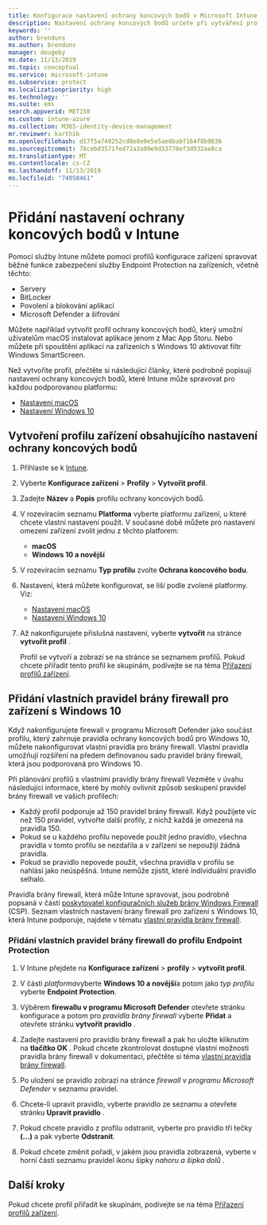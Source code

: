 ```yaml
---
title: Konfigurace nastavení ochrany koncových bodů v Microsoft Intune – Azure | Microsoft Docs
description: Nastavení ochrany koncových bodů určete při vytváření profilu zařízení s macOS nebo Windows 10 v Microsoft Intune.
keywords: ''
author: brenduns
ms.author: brenduns
manager: dougeby
ms.date: 11/13/2019
ms.topic: conceptual
ms.service: microsoft-intune
ms.subservice: protect
ms.localizationpriority: high
ms.technology: ''
ms.suite: ems
search.appverid: MET150
ms.custom: intune-azure
ms.collection: M365-identity-device-management
mr.reviewer: karthib
ms.openlocfilehash: d17f5a749252cd8e0e0e5e5ae8babf164f8b9836
ms.sourcegitcommit: 78cebd3571fed72a3a99e9d33770ef3d932ae8ca
ms.translationtype: MT
ms.contentlocale: cs-CZ
ms.lasthandoff: 11/13/2019
ms.locfileid: "74058461"
---
```

# <a name="add-endpoint-protection-settings-in-intune"></a>Přidání nastavení ochrany koncových bodů v Intune  

Pomocí služby Intune můžete pomocí profilů konfigurace zařízení spravovat běžné funkce zabezpečení služby Endpoint Protection na zařízeních, včetně těchto:  
- Servery   
- BitLocker  
- Povolení a blokování aplikací  
- Microsoft Defender a šifrování  

Můžete například vytvořit profil ochrany koncových bodů, který umožní uživatelům macOS instalovat aplikace jenom z Mac App Storu. Nebo můžete při spouštění aplikací na zařízeních s Windows 10 aktivovat filtr Windows SmartScreen.  

Než vytvoříte profil, přečtěte si následující články, které podrobně popisují nastavení ochrany koncových bodů, které Intune může spravovat pro každou podporovanou platformu:  
   - [Nastavení macOS](endpoint-protection-macos.md)  
   - [Nastavení Windows 10](endpoint-protection-windows-10.md)  

## <a name="create-a-device-profile-containing-endpoint-protection-settings"></a>Vytvoření profilu zařízení obsahujícího nastavení ochrany koncových bodů  

1. Přihlaste se k [Intune](https://go.microsoft.com/fwlink/?linkid=2090973).  
3. Vyberte **Konfigurace zařízení** > **Profily** > **Vytvořit profil**.  
4. Zadejte **Název** a **Popis** profilu ochrany koncových bodů.  
5. V rozevíracím seznamu **Platforma** vyberte platformu zařízení, u které chcete vlastní nastavení použít. V současné době můžete pro nastavení omezení zařízení zvolit jednu z těchto platforem:  
   - **macOS**  
   - **Windows 10 a novější**  
6. V rozevíracím seznamu **Typ profilu** zvolte **Ochrana koncového bodu**.  
7. Nastavení, která můžete konfigurovat, se liší podle zvolené platformy. Viz:  
   - [Nastavení macOS](endpoint-protection-macos.md)  
   - [Nastavení Windows 10](endpoint-protection-windows-10.md)  

8. Až nakonfigurujete příslušná nastavení, vyberte **vytvořit** na stránce **vytvořit profil** .  

   Profil se vytvoří a zobrazí se na stránce se seznamem profilů. Pokud chcete přiřadit tento profil ke skupinám, podívejte se na téma [Přiřazení profilů zařízení](../configuration/device-profile-assign.md).  

## <a name="add-custom-firewall-rules-for-windows-10-devices"></a>Přidání vlastních pravidel brány firewall pro zařízení s Windows 10  

Když nakonfigurujete firewall v programu Microsoft Defender jako součást profilu, který zahrnuje pravidla ochrany koncových bodů pro Windows 10, můžete nakonfigurovat vlastní pravidla pro brány firewall. Vlastní pravidla umožňují rozšíření na předem definovanou sadu pravidel brány firewall, která jsou podporovaná pro Windows 10.  

Při plánování profilů s vlastními pravidly brány firewall Vezměte v úvahu následující informace, které by mohly ovlivnit způsob seskupení pravidel brány firewall ve vašich profilech:  
- Každý profil podporuje až 150 pravidel brány firewall. Když použijete víc než 150 pravidel, vytvořte další profily, z nichž každá je omezená na pravidla 150.  
- Pokud se u každého profilu nepovede použít jedno pravidlo, všechna pravidla v tomto profilu se nezdařila a v zařízení se nepoužijí žádná pravidla.  
- Pokud se pravidlo nepovede použít, všechna pravidla v profilu se nahlásí jako neúspěšná. Intune nemůže zjistit, které individuální pravidlo selhalo.  

Pravidla brány firewall, která může Intune spravovat, jsou podrobně popsaná v části [poskytovatel konfiguračních služeb brány Windows Firewall]( https://docs.microsoft.com/windows/client-management/mdm/firewall-csp) (CSP). Seznam vlastních nastavení brány firewall pro zařízení s Windows 10, která Intune podporuje, najdete v tématu [vlastní pravidla brány firewall](endpoint-protection-windows-10.md#firewall-rules).  

### <a name="to-add-custom-firewall-rules-to-an-endpoint-protection-profile"></a>Přidání vlastních pravidel brány firewall do profilu Endpoint Protection  

1. V Intune přejdete na **Konfigurace zařízení** > **profily** > **vytvořit profil**.  

2. V části *platforma*vyberte **Windows 10 a novější**a potom jako *typ profilu* vyberte **Endpoint Protection**.  

3. Výběrem **firewallu v programu Microsoft Defender** otevřete stránku konfigurace a potom pro *pravidla brány firewall* vyberte **Přidat** a otevřete stránku **vytvořit pravidlo** .  

4. Zadejte nastavení pro pravidlo brány firewall a pak ho uložte kliknutím na **tlačítko OK** . Pokud chcete zkontrolovat dostupné vlastní možnosti pravidla brány firewall v dokumentaci, přečtěte si téma [vlastní pravidla brány firewall](endpoint-protection-windows-10.md#firewall-rules).  

5. Po uložení se pravidlo zobrazí na stránce *firewall v programu Microsoft Defender* v seznamu pravidel.  

6. Chcete-li upravit pravidlo, vyberte pravidlo ze seznamu a otevřete stránku **Upravit pravidlo** .  

7. Pokud chcete pravidlo z profilu odstranit, vyberte pro pravidlo tři tečky **(...)** a pak vyberte **Odstranit**.  

8. Pokud chcete změnit pořadí, v jakém jsou pravidla zobrazená, vyberte v horní části seznamu pravidel ikonu šipky *nahoru a šipka dolů* .  


## <a name="next-steps"></a>Další kroky  

Pokud chcete profil přiřadit ke skupinám, podívejte se na téma [Přiřazení profilů zařízení](../configuration/device-profile-assign.md).  
